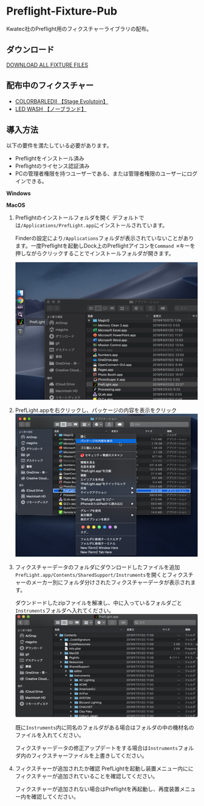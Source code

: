 # Preflight-Fixture-Pub

Kwatec社のPreflight用のフィクスチャーライブラリの配布。

## ダウンロード

[DOWNLOAD ALL FIXTURE FILES](https://magcho.github.com/)

## 配布中のフィクスチャー

- [COLORBARLEDⅡ 【Stage Evolutoin】](https://www.soundhouse.co.jp/products/detail/item/212382/)
- [LED WASH 【ノーブランド】](https://www.aliexpress.com/item/32971455218.html)

## 導入方法

以下の要件を満たしている必要があります。
- Preflightをインストール済み
- Preflightのライセンス認証済み
- PCの管理者権限を持つユーザーである、または管理者権限のユーザーにログインできる。


**Windows**

**MacOS**
1. Preflightのインストールフォルダを開く
   デフォルトでは`/Applications/PrefLight.app`にインストールされています。
   
   Finderの設定により`/Applications`フォルダが表示されていないことがあります。一度Preflightを起動しDock上のPreflightアイコンを`Command ⌘`キーを押しながらクリックすることでインストールフォルダが開きます。
   
   ![Alt Text](./src/img1.png ) 
2. PrefLight.appを右クリックし、パッケージの内容を表示をクリック
   ![Alt Text](./src/img2.png ) 

3. フィクスチャーデータのフォルダにダウンロードしたファイルを追加
   `PrefLight.app/Contents/SharedSupport/Instruments`を開くとフィクスチャーのメーカー別にフォルダ分けされたフィクスチャーデータが表示されます。
   
   ダウンドードしたzipファイルを解凍し、中に入っているフォルダごと`Instruments`フォルダへ入れてください。
   ![Alt Text](./src/img3.png ) 
   
   既に`Instruments`内に同名のフォルダがある場合はフォルダの中の機材名のファイルを入れてください。
   
   フィクスチャーデータの修正アップデートをする場合は`Instruments`フォルダ内のフィクスチャーファイルを上書きしてください。
   
4. フィクスチャーが追加されたか確認
   PrefLightを起動し装置メニュー内ににフィクスチャーが追加されていることを確認してください。
   
   フィクスチャーが追加されない場合はPreflightを再起動し、再度装置メニュー内を確認してください。
   
   
   
